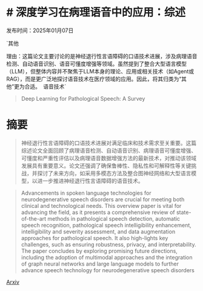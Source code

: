 # # 深度学习在病理语音中的应用：综述

发布时间：2025年01月07日

`其他

理由：这篇论文主要讨论的是神经退行性言语障碍的口语技术进展，涉及病理语音检测、自动语音识别、语音可懂度增强等领域。虽然提到了整合大型语言模型（LLM），但整体内容并不聚焦于LLM本身的理论、应用或相关技术（如Agent或RAG），而是更广泛地探讨语音技术在医疗领域的应用。因此，将其归类为“其他”更为合适。` `语音技术`

> Deep Learning for Pathological Speech: A Survey

# 摘要

> 神经退行性言语障碍的口语技术进展对满足临床和技术需求至关重要。这篇综述论文全面回顾了病理语音检测、自动语音识别、病理语音可懂度增强、可懂度和严重性评估以及病理语音数据增强方法的最新技术，对推动该领域发展具有重要意义。论文还强调了确保鲁棒性、隐私性和可解释性等关键挑战，并探讨了未来方向，如采用多模态方法及整合图神经网络和大型语言模型，以进一步推进神经退行性言语障碍的语音技术。

> Advancements in spoken language technologies for neurodegenerative speech disorders are crucial for meeting both clinical and technological needs. This overview paper is vital for advancing the field, as it presents a comprehensive review of state-of-the-art methods in pathological speech detection, automatic speech recognition, pathological speech intelligibility enhancement, intelligibility and severity assessment, and data augmentation approaches for pathological speech. It also high-lights key challenges, such as ensuring robustness, privacy, and interpretability. The paper concludes by exploring promising future directions, including the adoption of multimodal approaches and the integration of graph neural networks and large language models to further advance speech technology for neurodegenerative speech disorders

[Arxiv](https://arxiv.org/abs/2501.03536)